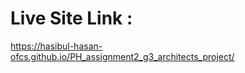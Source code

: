 <h1>Live Site Link :</h1>
<a href="https://hasibul-hasan-ofcs.github.io/PH_assignment2_g3_architects_project/">https://hasibul-hasan-ofcs.github.io/PH_assignment2_g3_architects_project/</a>
